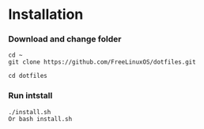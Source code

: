 # Installation
### Download and change folder
```
cd ~
git clone https://github.com/FreeLinuxOS/dotfiles.git

cd dotfiles
```
### Run intstall
```
./install.sh
Or bash install.sh
```

